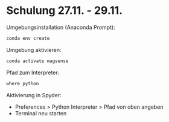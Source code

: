 # Schulung 27.11. - 29.11.

Umgebungsinstallation (Anaconda Prompt):

```cmd
conda env create
```

Umgebung aktivieren:

```cmd
conda activate magsense
```

Pfad zum Interpreter:

```cmd
where python
```

Aktivierung in Spyder:

- Preferences > Python Interpreter > Pfad von oben angeben
- Terminal neu starten